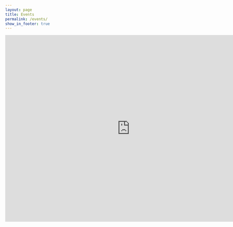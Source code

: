 ```yaml
---
layout: page
title: Events
permalink: /events/
show_in_footer: true
---
```


<iframe src="https://calendar.google.com/calendar/embed?showNav=1&amp;showDate=1&amp;showPrint=0&amp;showTabs=0&amp;height=600&amp;wkst=1&amp;bgcolor=%23FFFFFF&amp;src=jo99u8cu70q0b1in00kpf6ssns%40group.calendar.google.com&amp;color=%23B1365F&amp;ctz=America%2FLos_Angeles" style="border-width:0" width="800" height="600" frameborder="0" scrolling="no"></iframe>
